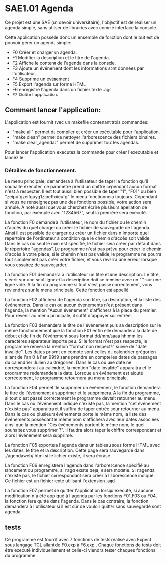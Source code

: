 # SAE1.01 Agenda

Ce projet est une SAE (un devoir universitaire), l'objectif est de réaliser un agenda simple, sans utiliser de librairies avec comme interface la console.

Cette application possède donc un ensemble de fonction dont le but est de pouvoir gérer un agenda simple:
- F0 Créer et charger un agenda.
- F1 Modifier la description et le titre de l'agenda.
- F2 Affiche le contenu de l'agenda dans la console.
- F3 Ajoute un événement dont les informations sont données par l'utilisateur.
- F4 Supprime un événement
- F5 Export l'agenda sur forme HTML
- F6 enregistre l'agenda dans un fichier texte .agd
- F7 Quitte l'application.

## Comment lancer l'application:

L'application est fournit avec un makefile contenant trois commandes:
- "make all" permet de compiler et créer un exécutable pour l'application.
- "make clean" permet de nettoyer l'arborescence des fichiers binaires.
- "make clear_agendas" permet de supprimer tout les agendas.

Pour lancer l'application, executez la commande pour créer l'executable et lancez le.

### Détailles de fonctionnement.

Le menu principale, demandera à l'utilisateur de taper la fonction qu'il souhaite éxécuter, ce paramètre prend un chiffre cependant aucun format n'est à respecter.
Il est tout aussi bien possible de taper "1", "F01" ou bien "zeipufgzeifguyg1zipefhpieufg" le menu fonctionnera toujours. Cependant si vous ne renseignez pas une des fonctions possible, votre action sera annulé. A noté aussi que vous cherchez écrire plusieurs apellation de fonction, par exemple avec "1234567", seul la première sera executé.

La fonction F0 demande à l'utilisateur, le nom du fichier ou le chemin d'accès du quel charger ou créer le fichier de sauvegarde de l'agenda.
Ainsi il est possible de charger ou créer un fichier dans n'importe quel repertoire de l'ordinateur à condition que le chemin d'accès soit valide.
Dans le cas ou seul le nom est spécifié, le fichier sera créer par défaut dans le répertoire "agendas".
Le programme n'est pas prévu pour créer le chemin d'accès à votre place, si le chemin n'est pas valide, le programme ne pourra tout simplement pas créer votre fichier,
et vous reverra une erreur lorsque vous essairez de sauvegarder.

La fonction F01 demandera à l'utilisateur un titre et une description. Le titre, s'écrit sur une seul ligne et la description doit se termine avec un "." sur une ligne vide. A la fin du programme si tout s'est passé correctement, vous reviendrez sur le menu principale. Cette fonction est appellé 

La fonction F02 affichera de l'agenda son titre, sa description, et la liste des événements. Dans le cas ou aucun événements n'est présent dans l'agenda, la mention "Aucun événement" s'affichera à la place du premier. Pour revenir au menu principale, il suffit d'appuyer sur entrée.

La fonction F03 demandera le titre de l'événement puis sa description sur le même fonctionnement que la fonction F01 enfin elle demandera la date de début et de fin de l'événement sous format dd/mm/aaaa hh:mm les caractères séparateur importe peu. Si le format n'est pas respecté, le programme renvera la mention "format non respecté" suivie de "date invalide". Les dates prisent en compte sont celles du calendrier grégorien allant de l'an 0 à l'an 9999 sans prendre en compte les dates de passages du calendrier Julien au Grégorien. Dans le cas ou une date ne corresponderait au calendrié, la mention "date invalide" apparaitra et le programme redemandera la date. Lorsque un événement est ajouté correctement, le programme retournera au menu principale.

La fonction F04 permet de supprimer un événement, le fonction demandera le titre de l'événement à supprimer et le supprimera. A la fin du programme, si tout c'est passé corrèctement le programme devrait retourner au menu. Dans le cas où l'événement indiqué n'existe pas, la mention "cet événement n'existe pas" apparaitra et il suffira de taper entrée pour retourner au menu. Dans le cas ou plusieurs événements porte le même nom, la liste des événements possèdant le même nom s'affichera avec leur dates associées ainsi que la mention "Ces événements portent le même nom, le quel souhaitez vous supprimer ?". Il faudra alors taper le chiffre correspondant et alors l'événement sera supprimé.

La fonction F05 exportera l'agenda dans un tableau sous forme HTML avec les dates, le titre et la description. Cette page sera sauvegardé dans ./agendaweb/<nomdelagenda>.html si le fichier existe, il sera écrasé.

La fonction F06 enregistrera l'agenda dans l'arborescence spécifié au lancement du programme, si l'agd existe déjà, il sera modifié. Si l'agenda n'existe pas, le fichier correspondant sera créer à l'aborescence indiqué. Ce fichier est un fichier texte utilisant l'extension .agd

La fonction F07 permet de quitter l'application lorsqu'executé, si aucune modification n'a été appliqué à l'agenda par les fonctions F01,F03 ou F04, la fonction fera quitté dans l'agenda. Dans le cas contraire, la fonction demandera à l'utilisateur si il est sûr de vouloir quitter sans sauvegardé sont agenda.

## tests

Ce programme est fournit avec 7 fonctions de tests réalisé avec Expect sous langage TCL allant de F0.exp à F6.exp . Chaque fonctions de tests doit être executé individuellement et celle-ci viendra tester chaques fonctions du programme.